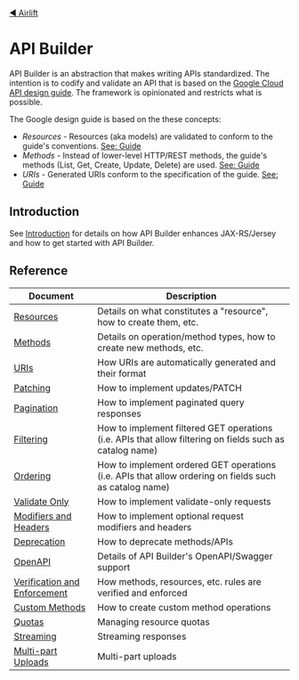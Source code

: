 [◀︎ Airlift](../README.md)

# API Builder

API Builder is an abstraction that makes writing APIs standardized. The intention is to
codify and validate an API that is based on the [Google Cloud API design guide](https://cloud.google.com/apis/design). The framework is opinionated 
and restricts what is possible.

The Google design guide is based on the these concepts:

- _Resources_ - Resources (aka models) are validated to conform to the guide's conventions. [See: Guide](https://cloud.google.com/apis/design/resources)
- _Methods_ - Instead of lower-level HTTP/REST methods, the guide's methods (List, Get, Create, Update, Delete) are used. [See: Guide](https://cloud.google.com/apis/design/standard_methods)
- _URIs_ - Generated URIs conform to the specification of the guide. [See: Guide](https://cloud.google.com/apis/design/resource_names)

## Introduction

See [Introduction](docs/starting.md) for details on how API Builder enhances JAX-RS/Jersey and how to get started with API Builder.

## Reference

| Document                                            | Description                                                                                              |
|-----------------------------------------------------|----------------------------------------------------------------------------------------------------------|
| [Resources](docs/resources.md)                      | Details on what constitutes a "resource", how to create them, etc.                                       |
| [Methods](docs/methods.md)                          | Details on operation/method types, how to create new methods, etc.                                       |
| [URIs](docs/uris.md)                                | How URIs are automatically generated and their format                                                    |
| [Patching](docs/patch.md)                           | How to implement updates/PATCH                                                                   |
| [Pagination](docs/pagination.md)                    | How to implement paginated query responses                                                               |
| [Filtering](docs/filtering.md)                      | How to implement filtered GET operations (i.e. APIs that allow filtering on fields such as catalog name) |
| [Ordering](docs/ordering.md)                        | How to implement ordered GET operations (i.e. APIs that allow ordering on fields such as catalog name)   |
| [Validate Only](docs/validate-only.md)              | How to implement validate-only requests                                                                  |
| [Modifiers and Headers](docs/modifiers.md)          | How to implement optional request modifiers and headers                                                  |
| [Deprecation](docs/deprecation.md)                  | How to deprecate methods/APIs                                                                            |
| [OpenAPI](docs/openapi.md)                          | Details of API Builder's OpenAPI/Swagger support                                                         |
| [Verification and Enforcement](docs/enforcement.md) | How methods, resources, etc. rules are verified and enforced                                             |
| [Custom Methods](docs/custom.md)                    | How to create custom method operations                                                                   |
| [Quotas](docs/quotas.md)                            | Managing resource quotas                                                                                 |
| [Streaming](docs/streaming.md)                      | Streaming responses                                                                                      |
| [Multi-part Uploads](docs/multipart.md)             | Multi-part uploads                                                                                       |
